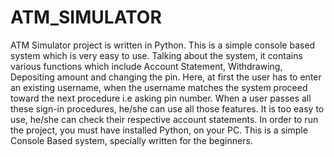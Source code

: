 # ATM_SIMULATOR
ATM Simulator project is written in Python. This is a simple console based system which is very easy to use.
Talking about the system, it contains various functions which include Account Statement, Withdrawing, Depositing amount and changing the pin.
Here, at first the user has to enter an existing username, when the username matches the system proceed toward the next procedure i.e asking pin number.
When a user passes all these sign-in procedures, he/she can use all those features. It is too easy to use, he/she can check their respective account statements.
In order to run the project, you must have installed Python, on your PC.
This is a simple Console Based system, specially written for the beginners.

